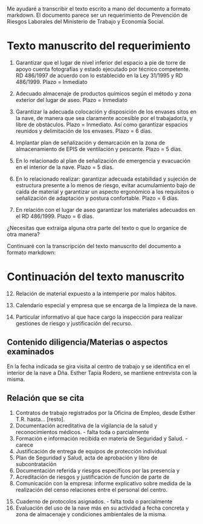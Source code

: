 Me ayudaré a transcribir el texto escrito a mano del documento a formato markdown. El documento parece ser un requerimiento de Prevención de Riesgos Laborales del Ministerio de Trabajo y Economía Social.

# Texto manuscrito del requerimiento

1) Garantizar que el lugar de nivel inferior del espacio a pie de torre de apoyo cuenta fotografías y estado ejecutado por técnico competente. RD 486/1997 de acuerdo con lo establecido en la Ley 31/1995 y RD 486/1999.
Plazo = Inmediato

2) Adecuado almacenaje de productos químicos según el método y zona exterior del lugar de aseo. Plazo = Inmediato

3) Garantizar la adecuada colocación y disposición de los envases sitos en la nave, de manera que sea claramente accesible por el trabajador/a, y libre de obstáculos. Plazo = Inmediato. Así como garantizar espacios reunidos y delimitación de los envases. Plazo = 6 días.

4) Implantar plan de señalización y demarcación en la zona de almacenamiento de EPIS de ventilación y pescante. Plazo = 5 días.

5) En lo relacionado al plan de señalización de emergencia y evacuación en el interior de la nave. Plazo = 5 días.

6) En lo relacionado realizar: garantizar adecuada estabilidad y sujeción de estructura presente a lo menos de riesgo, evitar acumulamiento bajo de caída de material y garantizar un aspecto ergonómico a los requisitos o señalización de adaptación y postura confortable. Plazo = 6 días.

7) En relación con el lugar de aseo garantizar los materiales adecuados en el RD 486/1999. Plazo = 6 días.

¿Necesitas que extraiga alguna otra parte del texto o que lo organice de otra manera?

Continuaré con la transcripción del texto manuscrito del documento a formato markdown:

# Continuación del texto manuscrito

12) Relación de material expuesto a la intemperie por malos hábitos.

13) Calendario especial y empresa que se encarga de la limpieza de la nave.

14) Particular informativo al que hace cargo la inspección para realizar gestiones de riesgo y justificación del recurso.

## Contenido diligencia/Materias o aspectos examinados
En la fecha indicada se gira visita al centro de trabajo y se identifica en el interior de la nave a Dña. Esther Tapia Rodero, se mantiene entrevista con la misma.

## Relación que se cita
1. Contratos de trabajo registrados por la Oficina de Empleo, desde Esther T.R. hasta... [resto].
7. Documentación acreditativa de la vigilancia de la salud y reconocimientos médicos. - falta toda o parcialmente
8. Formación e información recibida en materia de Seguridad y Salud. - carece
9. Justificación de entrega de equipos de protección individual
10. Plan de Seguridad y Salud, acta de aprobación y libro de subcontratación
11. Documentación referida y riesgos específicos por las presencia y 
12. Acreditación de riesgos y justificación de función de parte de
13. Comunicación con la empresa: informe explicativo sobre medida de la realización del censo relaciones entre el personal del centro.

15) Cuaderno de protocolos asignados. - falta toda o parcialmente
16) Evaluación del uso de la nave más en su actividad a fecha concreta y zona de almacenaje y condiciones ambientales de la misma.
